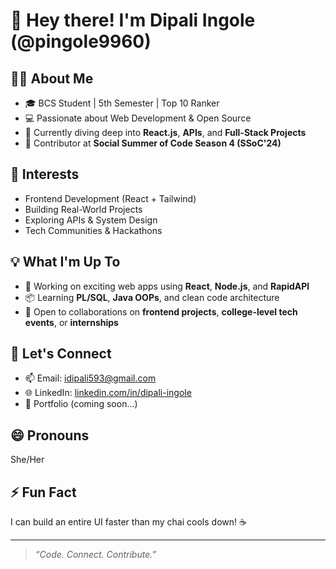 # 👋 Hey there! I'm Dipali Ingole (@pingole9960)

## 👩‍💻 About Me
- 🎓 BCS Student | 5th Semester | Top 10 Ranker
- 💻 Passionate about Web Development & Open Source
- 🌱 Currently diving deep into **React.js**, **APIs**, and **Full-Stack Projects**
- 🚀 Contributor at **Social Summer of Code Season 4 (SSoC'24)**

## 👀 Interests
- Frontend Development (React + Tailwind)
- Building Real-World Projects
- Exploring APIs & System Design
- Tech Communities & Hackathons

## 💡 What I'm Up To
- 🔨 Working on exciting web apps using **React**, **Node.js**, and **RapidAPI**
- 📦 Learning **PL/SQL**, **Java OOPs**, and clean code architecture
- 🤝 Open to collaborations on **frontend projects**, **college-level tech events**, or **internships**

## 💬 Let's Connect
- 📫 Email: idipali593@gmail.com 
- 🌐 LinkedIn: [linkedin.com/in/dipali-ingole](https://www.linkedin.com/in/dipali-ingole-9b929b342?utm_source=share&utm_campaign=share_via&utm_content=profile&utm_medium=android_app)
- 🧠 Portfolio (coming soon...)

## 😄 Pronouns
She/Her

## ⚡ Fun Fact
I can build an entire UI faster than my chai cools down! ☕

---

> *“Code. Connect. Contribute.”*
